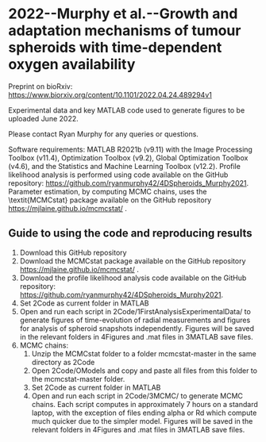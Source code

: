 # 2022--Murphy et al.--Growth and adaptation mechanisms of tumour spheroids with time-dependent oxygen availability

Preprint on bioRxiv: https://www.biorxiv.org/content/10.1101/2022.04.24.489294v1

Experimental data and key MATLAB code used to generate figures to be uploaded June 2022.

Please contact Ryan Murphy for any queries or questions.


Software requirements: 
MATLAB R2021b (v9.11) with the Image Processing Toolbox (v11.4), Optimization Toolbox (v9.2), Global Optimization Toolbox (v4.6), and the Statistics and Machine Learning Toolbox (v12.2). Profile likelihood analysis is performed using code available on the GitHub repository: https://github.com/ryanmurphy42/4DSpheroids_Murphy2021. Parameter estimation, by computing MCMC chains, uses the  \textit{MCMCstat} package available on the GitHub repository https://mjlaine.github.io/mcmcstat/ .

## Guide to using the code and reproducing results

1. Download this GitHub repository
2. Download the MCMCstat package available on the GitHub repository https://mjlaine.github.io/mcmcstat/ .
3. Download the profile likelihood analysis code available on the GitHub repository: https://github.com/ryanmurphy42/4DSpheroids_Murphy2021. 
4. Set 2Code as current folder in MATLAB
5. Open and run each script in 2Code/1FirstAnalysisExperimentalData/ to generate figures of time-evolution of radial measurements and figures for analysis of spheroid snapshots independently. Figures will be saved in the relevant folders in 4Figures and .mat files in 3MATLAB save files.
6. MCMC chains:
	1. Unzip the MCMCstat folder to a folder mcmcstat-master in the same directory as 2Code
	2. Open 2Code/OModels and copy and paste all files from this folder to the mcmcstat-master folder.
	3. Set 2Code as current folder in MATLAB
	4. Open and run each script in 2Code/3MCMC/ to generate MCMC chains. Each script computes in approximately 7 hours on a standard laptop, with the exception of files ending alpha or Rd which compute much quicker due to the simpler model. Figures will be saved in the relevant folders in 4Figures and .mat files in 3MATLAB save files.
